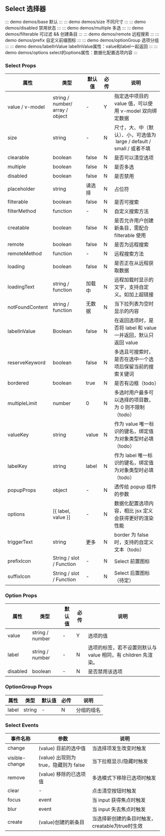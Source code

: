 ## Select 选择器

::: demo demos/base 默认
:::
::: demo demos/size 不同尺寸
:::
::: demo demos/disabled 禁用状态
:::
::: demo demos/multiple 多选
:::
::: demo demos/filterable 可过滤 && 创建条目
:::
::: demo demos/remote 远程搜索 
:::
::: demo demos/prefix 自定义前缀图标
:::
::: demo demos/optionGroup 选项分组
:::
::: demo demos/labelInValue labelInValue属性：value和label一起返回
:::
::: demo demos/options select的options属性：数据化配置选项内容
:::

### Select Props

| 属性            | 类型                            | 默认值 | 必传 | 说明                                                                                                      |
| --------------- | ------------------------------- | ------ | ---- | --------------------------------------------------------------------------------------------------------- |
| value / v-model | string / number/ array / object | -      | Y    | 指定选中项目的 value 值，可以使用 v-model 双向绑定数据 |
| size            | string                            | -      | N    | 尺寸，大、中（默认）、小，可选值为  large / default / small / 或者不填                                    |
| clearable       | boolean                         | false  | N    | 是否可以清空选项                                                                                          |
| multiple        | boolean                         | false  | N    | 是否多选                                                                                                  |
| disabled        | boolean                         | false  | N    | 是否禁用                                                                                                  |
| placeholder     | string                          | 请选择      | N    | 占位符                                                                                                    |
| filterable      | boolean                         | false  | N    | 是否可搜索                                                                                                |
| filterMethod    | function                        | -      | N    | 自定义搜索方法                                                                                            |
| creatable       | boolean                         | false  | N    | 是否允许用户创建新条目，需配合 filterable 使用                                                            |
| remote          | boolean                         | false  | N    | 是否为远程搜索                                                                                            |
| remoteMethod    | function                        | -      | N    | 远程搜索方法                                                                                              |
| loading         | boolean                         | false  | N    | 是否正在从远程获取数据                                                                                    |
| loadingText     | string / function               | 加载中 | N    | 远程加载时显示的文字，支持自定义。如加上超链接                                                            |
| notFoundContent | string / function               | 无数据 | N    | 当下拉列表为空时显示的内容                                                                                |
| labelInValue    | Boolean                         | false  | N    | 在返回选项时，是否将 label 和 value 一并返回，默认只返回 value                                            |
| reserveKeyword  | boolean                         | false  | N    | 多选且可搜索时，是否在选中一个选项后保留当前的搜索关键词                                                  |
| bordered        | boolean                         | true   | N    | 是否有边框（todo）                                                                                         |
| multipleLimit   | number                          | 0      | N    | 多选时用户最多可以选择的项目数，为 0 则不限制（todo）                                                 |
| valueKey        | string                          | value  | N    | 作为 value 唯一标识的键名，绑定值为对象类型时必填（todo）                                               |
| labelKey        | string                          | label  | N    | 作为 label 唯一标识的键名，绑定值为对象类型时必填（todo）                                                 |
| popupProps      | object                          | -      | N    | 透传给 popup 组件的参数                                                                                   |
| options         | [{ label, value }]              | -      | N    | 数据化配置选项内容，相比 jsx 定义会获得更好的渲染性能                                                     |
| triggerText     | string                          | 更多   | N    | border 为 false 时，支持的自定义文本（todo）                                                         |
| prefixIcon      | String / slot / Function        | -      | N    | Select 前置图标                                                                                           |
| suffixIcon      | String / slot / Function        | -      | N    | Select 后置图标（待定）                                                                              |

### Option Props

| 属性     | 类型            | 默认值 | 必传 | 说明                                                          |
| -------- | --------------- | ------ | ---- | ------------------------------------------------------------- |
| value    | string / number | -      | Y    | 选项的值                                                      |
| label    | string / number | -      | N    | 选项的标签，若不设置则默认与 value 相同，有 children 先渲染。 |
| disabled | boolean         | -      | N    | 是否禁用该选项                                                |

### OptionGroup Props

| 属性  | 类型   | 默认值 | 必传 | 说明       |
 | ----- | ------ | ------ | ---- | ---------- |
| label | string | -      | N    | 分组的组名 |

### Select Events

| 事件名称      | 参数                                  | 说明                       |
| ------------- | ------------------------------------- | -------------------------- |
| change        | (value) 目前的选中值                  | 当选择项发生改变时触发     |
| visible-change | (value) 出现则为 true，隐藏则为 false | 当下拉框显示/隐藏时触发    |
| remove        | (value) 移除的已选项值                | 多选模式下移除已选项时触发 |
| clear         | -                                     | 点击清空按钮时触发         |
| focus         | event                                 | 当 input 获得焦点时触发    |
| blur          | event                                 | 当 input 失去焦点时触发    |
| create        | (value)创建的新条目                    | 当选择新创建的条目时触发，creatable为true时生效   |

